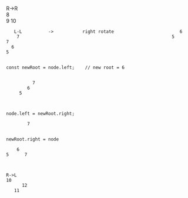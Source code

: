 













R->R                    
8                             
  9
    10


       
       L-L          ->           right rotate                         6
        7                                                          5      7
      6
    5


    const newRoot = node.left;    // new root = 6

                    
              7
            6
         5



    node.left = newRoot.right;

            7


    newRoot.right = node

        6
    5      7


 
    R->L
    10 
          12
       11



